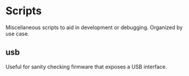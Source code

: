 # Scripts

Miscellaneous scripts to aid in development or debugging. Organized by use case.

## usb

Useful for sanity checking firmware that exposes a USB interface.
